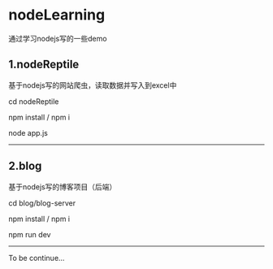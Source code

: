 # nodeLearning
通过学习nodejs写的一些demo




## 1.nodeReptile
基于nodejs写的网站爬虫，读取数据并写入到excel中

cd nodeReptile

npm install / npm i

node app.js

----

## 2.blog
基于nodejs写的博客项目（后端）

cd blog/blog-server

npm install / npm i

npm run dev

----

To be continue...